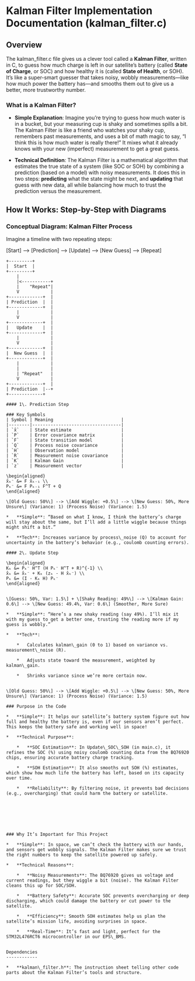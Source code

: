 Kalman Filter Implementation Documentation (kalman\_filter.c)
=============================================================

Overview
--------

The kalman\_filter.c file gives us a clever tool called a **Kalman Filter**, written in C, to guess how much charge is left in our satellite’s battery (called **State of Charge**, or SOC) and how healthy it is (called **State of Health**, or SOH). It’s like a super-smart guesser that takes noisy, wobbly measurements—like how much power the battery has—and smooths them out to give us a better, more trustworthy number.

### What is a Kalman Filter?

*   **Simple Explanation**: Imagine you’re trying to guess how much water is in a bucket, but your measuring cup is shaky and sometimes spills a bit. The Kalman Filter is like a friend who watches your shaky cup, remembers past measurements, and uses a bit of math magic to say, “I think this is how much water is really there!” It mixes what it already knows with your new (imperfect) measurement to get a great guess.
    
*   **Technical Definition**: The Kalman Filter is a mathematical algorithm that estimates the true state of a system (like SOC or SOH) by combining a prediction (based on a model) with noisy measurements. It does this in two steps: **predicting** what the state might be next, and **updating** that guess with new data, all while balancing how much to trust the prediction versus the measurement.
    

How It Works: Step-by-Step with Diagrams
----------------------------------------

### Conceptual Diagram: Kalman Filter Process

Imagine a timeline with two repeating steps:

\[Start\] --> \[Prediction\] --> \[Update\] --> \[New Guess\] --> \[Repeat\]


```
+---------+
|  Start  | 
+---------+
	|
	|<-----------+
    |    "Repeat"|
    V            |
+-------------+  |
| Prediction  |  |
+-------------+  |
    |            |
    V            |
+-------------+  |
|   Update    |  |
+-------------+  |
    |            |
    V            |
+-------------+  |
|  New Guess  |  |
+-------------+  |
    |            |
    |            |
    | "Repeat"   |
    V            |
+-------------+  |
| Prediction  |--+
+-------------+

#### 1\. Prediction Step

### Key Symbols
| Symbol | Meaning                          |
|--------|----------------------------------|
| `x̂`    | State estimate                   |
| `P`    | Error covariance matrix          |
| `F`    | State transition model           |
| `Q`    | Process noise covariance         |
| `H`    | Observation model                |
| `R`    | Measurement noise covariance     |
| `K`    | Kalman Gain                      |
| `z`    | Measurement vector               |

\begin{aligned}
x̂ₖ⁻ &= F x̂ₖ₋₁ \\
Pₖ⁻ &= F Pₖ₋₁ F^T + Q
\end{aligned}

\[Old Guess: 50%\] --> \[Add Wiggle: +0.5\] --> \[New Guess: 50%, More Unsure\] (Variance: 1) (Process Noise) (Variance: 1.5)

*   **Simple**: “Based on what I know, I think the battery’s charge will stay about the same, but I’ll add a little wiggle because things might shift a bit.”
    
*   **Tech**: Increases variance by process\_noise (Q) to account for uncertainty in the battery’s behavior (e.g., coulomb counting errors).

#### 2\. Update Step

\begin{aligned}
Kₖ &= Pₖ⁻ H^T (H Pₖ⁻ H^T + R)^{-1} \\
x̂ₖ &= x̂ₖ⁻ + Kₖ (zₖ - H x̂ₖ⁻) \\
Pₖ &= (I - Kₖ H) Pₖ⁻
\end{aligned}


\[Guess: 50%, Var: 1.5\] + \[Shaky Reading: 49%\] --> \[Kalman Gain: 0.6\] --> \[New Guess: 49.4%, Var: 0.6\] (Smoother, More Sure)

*   **Simple**: “Here’s a new shaky reading (say 49%). I’ll mix it with my guess to get a better one, trusting the reading more if my guess is wobbly.”
    
*   **Tech**:
    
    *   Calculates kalman\_gain (0 to 1) based on variance vs. measurement\_noise (R).
        
    *   Adjusts state toward the measurement, weighted by kalman\_gain.
        
    *   Shrinks variance since we’re more certain now.    
   

\[Old Guess: 50%\] --> \[Add Wiggle: +0.5\] --> \[New Guess: 50%, More Unsure\] (Variance: 1) (Process Noise) (Variance: 1.5)

### Purpose in the Code

*   **Simple**: It helps our satellite’s battery system figure out how full and healthy the battery is, even if our sensors aren’t perfect. This keeps the battery safe and working well in space!
    
*   **Technical Purpose**:
    
    *   **SOC Estimation**: In Update\_SOC\_SOH (in main.c), it refines the SOC (%) using noisy coulomb counting data from the BQ76920 chips, ensuring accurate battery charge tracking.
        
    *   **SOH Estimation**: It also smooths out SOH (%) estimates, which show how much life the battery has left, based on its capacity over time.
        
    *   **Reliability**: By filtering noise, it prevents bad decisions (e.g., overcharging) that could harm the battery or satellite.
        






### Why It’s Important for This Project

*   **Simple**: In space, we can’t check the battery with our hands, and sensors get wobbly signals. The Kalman Filter makes sure we trust the right numbers to keep the satellite powered up safely.
    
*   **Technical Reasons**:
    
    *   **Noisy Measurements**: The BQ76920 gives us voltage and current readings, but they wiggle a bit (noise). The Kalman Filter cleans this up for SOC/SOH.
        
    *   **Battery Safety**: Accurate SOC prevents overcharging or deep discharging, which could damage the battery or cut power to the satellite.
        
    *   **Efficiency**: Smooth SOH estimates help us plan the satellite’s mission life, avoiding surprises in space.
        
    *   **Real-Time**: It’s fast and light, perfect for the STM32L476RCT6 microcontroller in our EPS\_BMS.
        

Dependencies
------------

*   **kalman\_filter.h**: The instruction sheet telling other code parts about the Kalman Filter’s tools and structure.